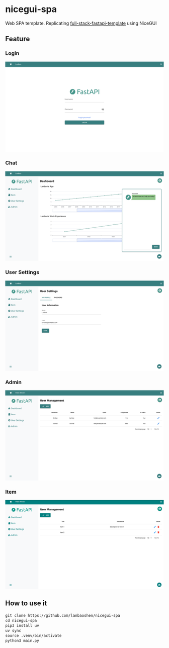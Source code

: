 # nicegui-spa
Web SPA template. Replicating [full-stack-fastapi-template](https://github.com/fastapi/full-stack-fastapi-template) using NiceGUI

## Feature

### Login
![Login](img/login.png)

### Chat
![chat](img/chat.png)

### User Settings
![user-settings](img/user-settings.png)

### Admin
![admin](img/admin.png)

### Item
![item](img/item.png)


## How to use it

```shell
git clone https://github.com/lanbaoshen/nicegui-spa
cd nicegui-spa
pip3 install uv
uv sync
source .venv/bin/activate
python3 main.py
```
